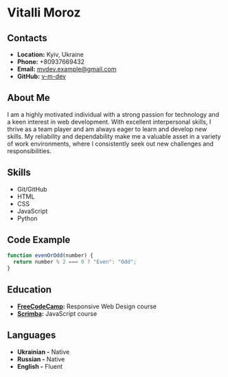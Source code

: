 # Vitalli Moroz

## Contacts

- **Location:** Kyiv, Ukraine
- **Phone:** +80937669432
- **Email:** mvdev.example@gmail.com
- **GitHub:** [v-m-dev](https://github.com/v-m-dev)

## About Me

I am a highly motivated individual with a strong passion for technology and a keen interest in web development. With excellent interpersonal skills, I thrive as a team player and am always eager to learn and develop new skills. My reliability and dependability make me a valuable asset in a variety of work environments, where I consistently seek out new challenges and responsibilities.

## Skills

- Git/GitHub
- HTML
- CSS
- JavaScript
- Python

## Code Example

```javascript
function evenOrOdd(number) {
  return number % 2 === 0 ? "Even": "Odd";
}
```

## Education

- **[FreeCodeCamp](https://www.freecodecamp.org/):** Responsive Web Design course
- **[Scrimba](https://scrimba.com/):** JavaScript course

## Languages

- **Ukrainian -** Native
- **Russian -** Native
- **English -** Fluent

